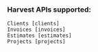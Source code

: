 ### Harvest APIs supported:
    Clients [clients]
    Invoices [invoices]
    Estimates [estimates]
    Projects [projects]